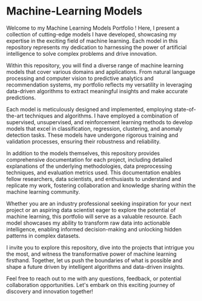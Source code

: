 # Machine-Learning Models


Welcome to my Machine Learning Models Portfolio ! Here, I present a collection of cutting-edge models I have developed, showcasing my expertise in the exciting field of machine learning. Each model in this repository represents my dedication to harnessing the power of artificial intelligence to solve complex problems and drive innovation.

Within this repository, you will find a diverse range of machine learning models that cover various domains and applications. From natural language processing and computer vision to predictive analytics and recommendation systems, my portfolio reflects my versatility in leveraging data-driven algorithms to extract meaningful insights and make accurate predictions.

Each model is meticulously designed and implemented, employing state-of-the-art techniques and algorithms. I have employed a combination of supervised, unsupervised, and reinforcement learning methods to develop models that excel in classification, regression, clustering, and anomaly detection tasks. These models have undergone rigorous training and validation processes, ensuring their robustness and reliability.

In addition to the models themselves, this repository provides comprehensive documentation for each project, including detailed explanations of the underlying methodologies, data preprocessing techniques, and evaluation metrics used. This documentation enables fellow researchers, data scientists, and enthusiasts to understand and replicate my work, fostering collaboration and knowledge sharing within the machine learning community.

Whether you are an industry professional seeking inspiration for your next project or an aspiring data scientist eager to explore the potential of machine learning, this portfolio will serve as a valuable resource. Each model showcases my ability to transform raw data into actionable intelligence, enabling informed decision-making and unlocking hidden patterns in complex datasets.

I invite you to explore this repository, dive into the projects that intrigue you the most, and witness the transformative power of machine learning firsthand. Together, let us push the boundaries of what is possible and shape a future driven by intelligent algorithms and data-driven insights.

Feel free to reach out to me with any questions, feedback, or potential collaboration opportunities. Let's embark on this exciting journey of discovery and innovation together!


